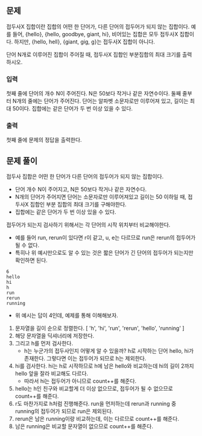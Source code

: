 ## 문제
접두사X 집합이란 집합의 어떤 한 단어가, 다른 단어의 접두어가 되지 않는 집합이다. 예를 들어, {hello}, {hello, goodbye, giant, hi}, 비어있는 집합은 모두 접두사X 집합이다. 하지만, {hello, hell}, {giant, gig, g}는 접두사X 집합이 아니다.

단어 N개로 이루어진 집합이 주어질 때, 접두사X 집합인 부분집합의 최대 크기를 출력하시오.

### 입력
첫째 줄에 단어의 개수 N이 주어진다. N은 50보다 작거나 같은 자연수이다. 둘째 줄부터 N개의 줄에는 단어가 주어진다. 단어는 알파벳 소문자로만 이루어져 있고, 길이는 최대 50이다. 집합에는 같은 단어가 두 번 이상 있을 수 있다.

### 출력
첫째 줄에 문제의 정답을 출력한다.

## 문제 풀이
접두사 집합은 어떤 한 단어가 다른 단어의 접두어가 되지 않는 집합이다. 
- 단어 개수 N이 주어지고, N은 50보다 작거나 같은 자연수다. 
- N개의 단어가 주어지면 단어는 소문자로만 이루어져있고 길이는 50 이하일 때, 접두사X 집합인 부분 집합의 최대 크기를 구해야한다.
- 집합에는 같은 단어가 두 번 이상 있을 수 있다.

접두어가 되는지 검사하기 위해서는 각 단어의 시작 위치부터 비교해야한다. 

- 예를 들어 run, rerun이 있다면 r이 같고, u, e는 다르므로 run은 rerun의 접두어가 될 수 없다.
- 특히나 위 예시만으로도 알 수 있는 것은 짧은 단어가 긴 단어의 접두어가 되는지만 확인하면 된다. 

```
6
hello
hi
h
run
rerun
running
```

- 위 예시는 답이 4인데, 예제를 통해 이해해보자.

1. 문자열을 길이 순으로 정렬한다. [ 'h', 'hi', 'run', 'rerun', 'hello', 'running' ]
2. 해당 문자열을 딕셔너리에 저장한다.
3. 그리고 h를 먼저 검사한다.
    - h는 누군가의 접두사인지 어떻게 알 수 있을까? h로 시작하는 단어 hello, hi가 존재한다. 그렇다면 이는 접두어가 되므로 h는 제외한다.
4. hi를 검사한다. hi는 h로 시작하므로 h에 남은 hello와 비교하는데 hi의 길이 2까지 hello 앞을 잘라 비교해도 다르다. 
    - 따라서 hi는 접두어가 아니므로 count++를 해준다.
5. hello는 h인 친구와 비교할게 더 이상 없으므로, 접두어가 될 수 없으므로 count++를 해준다.
6. r도 마찬가지로 h처럼 진행해준다. run을 먼저하는데 rerun과 running 중 running의 접두어가 되므로 run은 제외된다.
7. rerun은 남은 running이랑 비교하는데, 이는 다르므로 count++를 해준다.
8. 남은 running은 비교할 문자열이 없으므로 count++를 해준다.